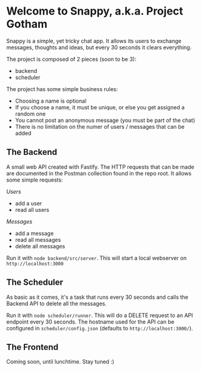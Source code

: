 # Welcome to Snappy, a.k.a. Project Gotham

Snappy is a simple, yet tricky chat app. It allows its users to exchange messages, thoughts and ideas, but every 30 seconds it clears everything.

The project is composed of 2 pieces (soon to be 3):
- backend
- scheduler

The project has some simple business rules:
- Choosing a name is optional
- If you choose a name, it must be unique, or else you get assigned a random one
- You cannot post an anonymous message (you must be part of the chat)
- There is no limitation on the numer of users / messages that can be added

## The Backend
A small web API created with Fastify. The HTTP requests that can be made are documented in the Postman collection found in the repo root.
It allows some simple requests:

*Users*
- add a user
- read all users

*Messages* 
- add a message
- read all messages
- delete all messages 

Run it with `node backend/src/server`. This will start a local webserver on `http://localhost:3000`

## The Scheduler
As basic as it comes, it's a task that runs every 30 seconds and calls the Backend API to delete all the messages.

Run it with `node scheduler/runner`. This will do a DELETE request to an API endpoint every 30 seconds.
The hostname used for the API can be configured in `scheduler/config.json` (defaults to `http://localhost:3000/`).

## The Frontend
Coming soon, until lunchtime. Stay tuned :) 
